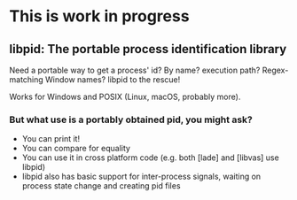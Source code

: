 # This is work in progress
## libpid: The portable process identification library

Need a portable way to get a process' id? By name? execution path? Regex-matching Window names? libpid to the rescue!

Works for Windows and POSIX (Linux, macOS, probably more).

### But what use is a portably obtained pid, you might ask?
* You can print it!
* You can compare for equality
* You can use it in cross platform code (e.g. both [lade] and [libvas] use libpid)
* libpid also has basic support for inter-process signals, waiting on process state change and creating pid files

